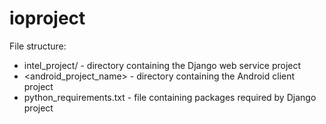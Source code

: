 ioproject
=========

File structure:
- intel_project/ - directory containing the Django web service project
- <android_project_name> - directory containing the Android client project
- python_requirements.txt - file containing packages required by Django project
